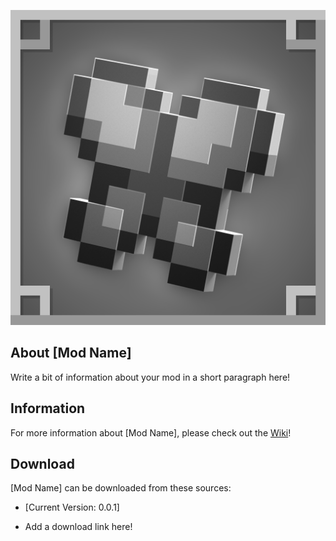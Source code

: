 ![github_icon](images/mod_icon.png)

## **About [Mod Name]**

Write a bit of information about your mod in a short paragraph here!

## **Information**

For more information about [Mod Name], please check out the [Wiki](https://github.com/Sydokiddo/chrysalis/wiki)!

## **Download**

[Mod Name] can be downloaded from these sources:

- [Current Version: 0.0.1]

* Add a download link here!